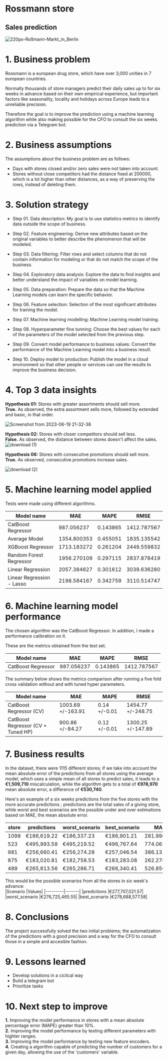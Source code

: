 # **Rossmann store**
## **Sales prediction**

![220px-Roßmann-Markt_in_Berlin](https://user-images.githubusercontent.com/95311171/221661647-73c0decf-d876-4cd9-9ed6-f7064317aa8d.jpg)

# **1. Business problem**
Rossmann is a european drug store, which have over 3,000 unities in 7 european countries.    

Normally thousands of store managers predict their daily sales up to for six weeks in advance based on their own empirical experience, but important factors like seasonality, locality and holidays across Europe leads to a unreliable precision.   

Therefore the goal is to improve the prediction using a machine learning algorithm while also making possible for the CFO to consult the six weeks prediction via a Telegram bot.        


# **2. Business assumptions**
The assumptions about the business problem are as follows:       
- Days with stores closed and/or zero sales were not taken into account.       
- Stores without close competitors had the distance fixed at 200000, which is a lot higher than other distances, as a way of preserving the rows, instead of deleting them.   



# **3. Solution strategy**
- Step 01. Data description: My goal is to use statistics metrics to identify data outside the scope of business.   

- Step 02. Feature engineering: Derive new attributes based on the original variables to better describe the phenomenon that will be modeled.    

- Step 03. Data filtering: Filter rows and select columns that do not contain information for modeling or that do not match the scope of the business.   

- Step 04. Exploratory data analysis: Explore the data to find insights and better understand the impact of variables on model learning.   

- Step 05. Data preparation: Prepare the data so that the Machine Learning models can learn the specific behavior.   

- Step 06. Feature selection: Selection of the most significant attributes for training the model.   

- Step 07. Machine learning modelling: Machine Learning model training.   

- Step 08. Hyperparameter fine tunning: Choose the best values for each of the parameters of the model selected from the previous step.   

- Step 09. Convert model performance to business values: Convert the performance of the Machine Learning model into a business result.   

- Step 10. Deploy model to production: Publish the model in a cloud environment so that other people or services can use the results to improve the business decision.   


# **4. Top 3 data insights**
**Hypothesis 01:** Stores with greater assortments should sell more.   
**True.** As observed, the extra assortment sells more, followed by extended and basic, in that order.       

![Screenshot from 2023-06-19 21-32-36](https://github.com/Soturno95/Rossmann-sales-prediction/assets/95311171/533284b2-9781-4160-afd8-3010c5366834)



**Hypothesis 02:** Stores with closer competitors should sell less.      
**False.** As observed, the distance between stores doesn't affect the sales.
![download (1)](https://github.com/Soturno95/Rossmann-sales-prediction/assets/95311171/5045a85f-e0c2-4b37-b05a-b8097eb5c339)



**Hypothesis 06:** Stores with consecutive promotions should sell more.         
**True.** As observed, consecutive promotions increase sales.    

![download (2)](https://github.com/Soturno95/Rossmann-sales-prediction/assets/95311171/6250b6d8-d612-42f4-9da3-ebe3d7fb5c20)


# **5. Machine learning model applied**   
Tests were made using different algorithms.     

| Model name | MAE | MAPE | RMSE | 
|-----------|---------|-----------|---------|
| CatBoost Regressor   | 987.056237 | 0.143865  | 1412.787567 | 
| Average Model	|1354.800353|	0.455051|	1835.135542 |
| XGBoost Regressor	|1713.183272	|0.261204|	2449.559832
| Random Forest Regressor|	1956.270109	|0.297115|	2837.878419|
| Linear Regression	|2057.384627	|0.301612	|3039.636280|
| Linear Regression - Lasso|	2198.584167|	0.342759	|3110.514747|

# **6. Machine learning model performance**
The chosen algorithm was the CatBoost Regressor. In addition, I made a performance calibration on it.   

These are the metrics obtained from the test set.

| Model name | MAE | MAPE | RMSE | 
|-----------|---------|-----------|---------|
| CatBoost Regressor   | 987.056237 | 0.143865  | 1412.787567 | 

The summary below shows the metrics comparison after running a five fold cross validation without and with tuned hyper parameters.   

| Model name | MAE | MAPE | RMSE | 
|-----------|---------|-----------|---------|
| CatBoost Regressor (CV)  | 1003.69 +/-163.91	 |0.14 +/-0.01  | 1454.77 +/-248.75 | 
| CatBoost Regressor (CV + Tuned HP) | 900.86 +/-84.27| 0.12 +/-0.01  | 1300.25 +/-147.89 | 

# **7. Business results**
In the dataset, there were 1115 different stores; if we take into account the mean absolute error of the predictions from all stores using the average model, which uses a simple mean of all stores to predict sales, it leads to a **€1,509,710** miscalculation, while the algorithm gets to a total of **€978,970** mean absolute error, a difference of **€530,740**.    

Here's an example of a six weeks predictions from the five stores with the more accurate predictions ; predictions are the total sales of a giving store, while worst and best scenarios are the possible under and over estimations based on MAE, the mean absolute error.    


|store|	predictions	|worst_scenario|	best_scenario|	MAE	|MAPE|
|--------|-----------|-----------|------------|--------------|----------|
|1098	|€186,619.22	|€186,337.23	|€186,901.21	|281.990104	|0.055884
|523	|€495,993.58	|€495,219.52	|€496,767.64	|774.063158	|0.056405
|981	|€256,660.41	|€256,274.28	|€257,046.54	|386.131729|	0.056915
|875	|€183,020.81	|€182,758.53	|€183,283.08	|262.276640	|0.058730
|489	|€265,813.56	|€265,286.71	|€266,340.41	|526.850079|	0.059235

This would be the possible scenarios from all the stores in six week's advance:   
|Scenario	|Values|
|---------|-------|
|predictions	|€277,707,021.57|
|worst_scenario	|€276,725,465.55|
|best_scenario	|€278,688,577.58|

# **8. Conclusions**
The project successfully solved the two initial problems; the automatization of the predictions with a good precision and a way for the CFO to consult those in a simple and accesible fashion.

# **9. Lessons learned**   
- Develop solutions in a ciclical way
- Build a telegram bot
- Prioritize tasks   


# **10. Next step to improve**   
**1.** Improving the model performance in stores with a mean absolute percentage error (MAPE) greater than 10%.   
**2.** Improving the model performance by testing different parameters with highter ranges.     
**3.** Improving the model performance by testing new feature encoders.    
**4.** Creating a algorithm capable of predicting the number of customers for a given day, allowing the use of the 'customers' variable. 

